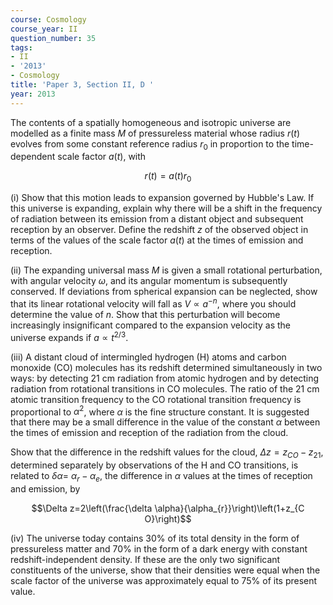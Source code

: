 ```yaml
---
course: Cosmology
course_year: II
question_number: 35
tags:
- II
- '2013'
- Cosmology
title: 'Paper 3, Section II, D '
year: 2013
---
```




The contents of a spatially homogeneous and isotropic universe are modelled as a finite mass $M$ of pressureless material whose radius $r(t)$ evolves from some constant reference radius $r_{0}$ in proportion to the time-dependent scale factor $a(t)$, with

$$r(t)=a(t) r_{0}$$

(i) Show that this motion leads to expansion governed by Hubble's Law. If this universe is expanding, explain why there will be a shift in the frequency of radiation between its emission from a distant object and subsequent reception by an observer. Define the redshift $z$ of the observed object in terms of the values of the scale factor $a(t)$ at the times of emission and reception.

(ii) The expanding universal mass $M$ is given a small rotational perturbation, with angular velocity $\omega$, and its angular momentum is subsequently conserved. If deviations from spherical expansion can be neglected, show that its linear rotational velocity will fall as $V \propto a^{-n}$, where you should determine the value of $n$. Show that this perturbation will become increasingly insignificant compared to the expansion velocity as the universe expands if $a \propto t^{2 / 3}$.

(iii) A distant cloud of intermingled hydrogen (H) atoms and carbon monoxide (CO) molecules has its redshift determined simultaneously in two ways: by detecting $21 \mathrm{~cm}$ radiation from atomic hydrogen and by detecting radiation from rotational transitions in CO molecules. The ratio of the $21 \mathrm{~cm}$ atomic transition frequency to the CO rotational transition frequency is proportional to $\alpha^{2}$, where $\alpha$ is the fine structure constant. It is suggested that there may be a small difference in the value of the constant $\alpha$ between the times of emission and reception of the radiation from the cloud.

Show that the difference in the redshift values for the cloud, $\Delta z=z_{C O}-z_{21}$, determined separately by observations of the $\mathrm{H}$ and $\mathrm{CO}$ transitions, is related to $\delta \alpha=$ $\alpha_{r}-\alpha_{e}$, the difference in $\alpha$ values at the times of reception and emission, by

$$\Delta z=2\left(\frac{\delta \alpha}{\alpha_{r}}\right)\left(1+z_{C O}\right)$$

(iv) The universe today contains $30 \%$ of its total density in the form of pressureless matter and $70 \%$ in the form of a dark energy with constant redshift-independent density. If these are the only two significant constituents of the universe, show that their densities were equal when the scale factor of the universe was approximately equal to $75 \%$ of its present value.